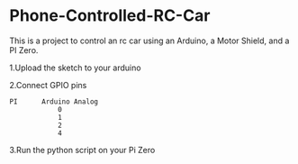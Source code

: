 # Phone-Controlled-RC-Car


This is a project to control an rc car using an Arduino, a Motor Shield, and a PI Zero.

1.Upload the sketch to your arduino

2.Connect GPIO pins

    PI      Arduino Analog
                0
                1
                2
                4
                
3.Run the python script on your Pi Zero
